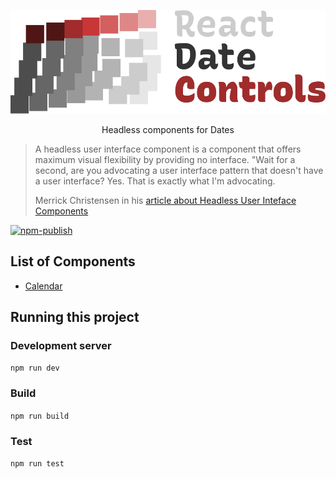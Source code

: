 <div align="center">

![react-date-controls](logo.svg)

</div>

<p align="center">
  Headless components for Dates
</p>

<blockquote cite="https://www.merrickchristensen.com/articles/headless-user-interface-components/">
<p>
  A headless user interface component is a component that offers maximum visual flexibility by providing no interface. "Wait for a second, are you advocating a user interface pattern that doesn't have a user interface? Yes. That is exactly what I'm advocating.
</p>

Merrick Christensen in his [article about Headless User Inteface Components](https://www.merrickchristensen.com/articles/headless-user-interface-components/)

</blockquote>

[![npm-publish](https://github.com/tpmarc/react-date-controls/actions/workflows/npm-publish.yml/badge.svg)](https://github.com/tpmarc/react-date-controls/actions/workflows/npm-publish.yml)

## List of Components

- [Calendar](https://github.com/tpmarc/headless-mule/tree/main/src/components/calendar)

## Running this project

### Development server

`npm run dev`

### Build

`npm run build`

### Test

`npm run test`
